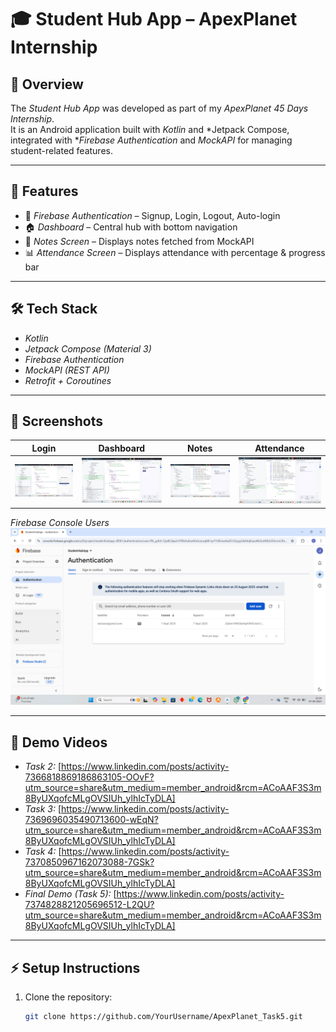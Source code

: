 # 🎓 Student Hub App – ApexPlanet Internship  

## 📌 Overview  
The *Student Hub App* was developed as part of my *ApexPlanet 45 Days Internship*.  
It is an Android application built with *Kotlin* and *Jetpack Compose, integrated with **Firebase Authentication* and *MockAPI* for managing student-related features.  

---

## 🚀 Features  
- 🔑 *Firebase Authentication* – Signup, Login, Logout, Auto-login  
- 🏠 *Dashboard* – Central hub with bottom navigation  
- 📘 *Notes Screen* – Displays notes fetched from MockAPI  
- 📊 *Attendance Screen* – Displays attendance with percentage & progress bar  

---

## 🛠 Tech Stack  
- *Kotlin*  
- *Jetpack Compose (Material 3)*  
- *Firebase Authentication*  
- *MockAPI (REST API)*  
- *Retrofit + Coroutines*  

---

## 📸 Screenshots  

| Login | Dashboard | Notes | Attendance |
|-------|-----------|-------|------------|
| ![Login](https://github.com/Juluru-Madhuri/ApexPlanet_Task5/blob/main/task5_login.png) | ![Dashboard](https://github.com/Juluru-Madhuri/ApexPlanet_Task5/blob/main/task5_dashboard.png) | ![Notes](https://github.com/Juluru-Madhuri/ApexPlanet_Task5/blob/main/task5_notes.png) | ![Attendance](https://github.com/Juluru-Madhuri/ApexPlanet_Task5/blob/main/task5_attendance.png) |

*Firebase Console Users*  
![Firebase Users](https://github.com/Juluru-Madhuri/ApexPlanet_Task5/blob/main/task5_firebase.png)  

---

## 🎥 Demo Videos  

- *Task 2:* [https://www.linkedin.com/posts/activity-7366818869186863105-OOvF?utm_source=share&utm_medium=member_android&rcm=ACoAAF3S3m8ByUXqofcMLgOVSIUh_ylhIcTyDLA]  
- *Task 3:* [https://www.linkedin.com/posts/activity-7369696035490713600-wEqN?utm_source=share&utm_medium=member_android&rcm=ACoAAF3S3m8ByUXqofcMLgOVSIUh_ylhIcTyDLA]  
- *Task 4:* [https://www.linkedin.com/posts/activity-7370850967162073088-7GSk?utm_source=share&utm_medium=member_android&rcm=ACoAAF3S3m8ByUXqofcMLgOVSIUh_ylhIcTyDLA]  
- *Final Demo (Task 5):* [https://www.linkedin.com/posts/activity-7374828821205696512-L2QU?utm_source=share&utm_medium=member_android&rcm=ACoAAF3S3m8ByUXqofcMLgOVSIUh_ylhIcTyDLA]  

---

## ⚡ Setup Instructions  

1. Clone the repository:  
   ```bash
   git clone https://github.com/YourUsername/ApexPlanet_Task5.git
